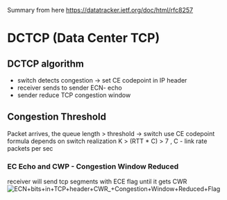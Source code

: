 Summary from here <https://datatracker.ietf.org/doc/html/rfc8257>
# DCTCP (Data Center TCP)
## DCTCP algorithm
* switch detects congestion -> set CE codepoint in IP header
* receiver sends to sender ECN- echo
* sender reduce TCP congestion window

## Congestion Threshold
Packet arrives, the queue length > threshold -> switch use CE codepoint
  formula depends on switch realization
  K > (RTT * C) > 7 , C - link rate packets per sec

### EC Echo and CWP - Congestion Window Reduced
receiver will send tcp segments with ECE flag until it gets CWR 
![ECN+bits+in+TCP+header+CWR_+Congestion+Window+Reduced+Flag](https://github.com/DariaShantalova/dariashantalova.github.io/assets/34622678/c334a52f-ffdc-42eb-b6ef-018f34c458f7)

